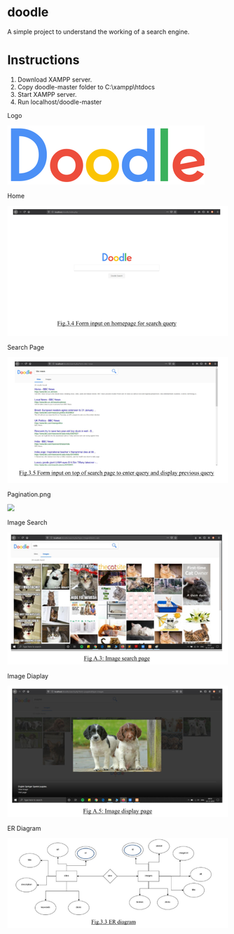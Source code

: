 # doodle
A simple project to understand the working of a search engine.

# Instructions
1) Download XAMPP server.
2) Copy doodle-master folder to C:\xampp\htdocs
3) Start XAMPP server.
4) Run localhost/doodle-master

Logo

![Logo](/Screenshots/doodleLogo.png)


Home

![](/Screenshots/home.png)


Search Page

![](/Screenshots/Search.png)


Pagination.png 

![](/Screenshots/Pagination)


Image Search

![](/Screenshots/Imagesearch.png)


Image Diaplay

![](/Screenshots/Imagedisplay.png)


ER Diagram

![](/Screenshots/ERdiagram.png)
